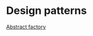 # Design patterns

[Abstract factory](https://github.com/kotovdv/Design-patterns-practise/wiki/Abstract-factory)
